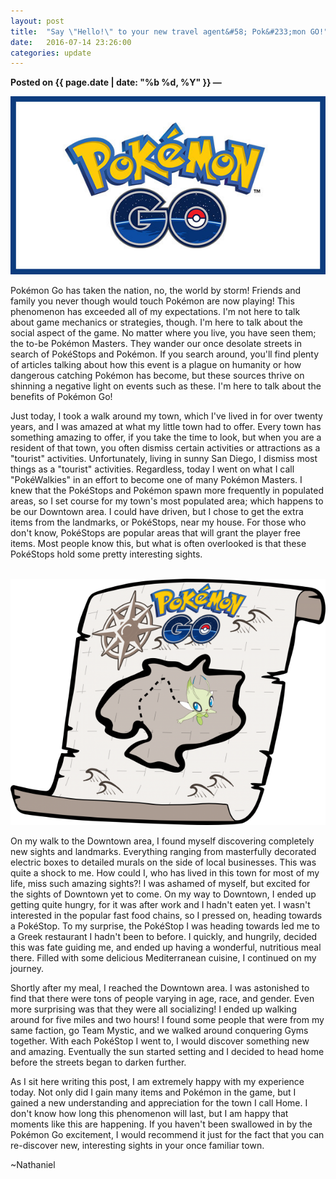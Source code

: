 ```yaml
---
layout: post
title:  "Say \"Hello!\" to your new travel agent&#58; Pok&#233;mon GO!"
date:   2016-07-14 23:26:00
categories: update
---
```

**Posted on {{ page.date | date: "%b %d, %Y" }} &mdash;**

<img src="/../_images/pokemon-go.jpg" alt="Pokemon go"/>

<p>
Pok&#233;mon Go has taken the nation, no, the world by storm! Friends and family you
never though would touch Pok&#233;mon are now playing! This phenomenon has exceeded
all of my expectations. I'm not here to talk about game mechanics or strategies,
though. I'm here to talk about the social aspect of the game. No matter where
you live, you have seen them; the to-be Pok&#233;mon Masters. They wander our once
desolate streets in search of Pok&#233;Stops and Pok&#233;mon. If you search around, you'll
find plenty of articles talking about how this event is a plague on humanity or
how dangerous catching Pok&#233;mon has become, but these sources thrive on shinning
a negative light on events such as these. I'm here to talk about the benefits of
Pok&#233;mon Go!
</p>

<p>
Just today, I took a walk around my town, which I've lived in for over twenty
years, and I was amazed at what my little town had to offer. Every town has something
amazing to offer, if you take the time to look, but when you are a resident of that town, you often dismiss
certain activities or attractions as a "tourist" activities. Unfortunately, living in
sunny San Diego, I dismiss most things as a "tourist" activities. Regardless, today I
went on what I call "Pok&#233;Walkies" in an effort to become one of many Pok&#233;mon
Masters. I knew that the Pok&#233;Stops and Pok&#233;mon spawn more frequently in populated
areas, so I set course for my town's most populated area; which happens to be our
Downtown area. I could have driven, but I chose to get the extra items from the
landmarks, or Pok&#233;Stops, near my house. For those who don't know, Pok&#233;Stops are popular areas
that will grant the player free items. Most people know this, but what is often
overlooked is that these Pok&#233;Stops hold some pretty interesting sights.
</p>
<br/>
<img src="/../_images/pokemon-go-2.png" alt="Pokemon go"/>
<br/>
<p>
On my walk to the Downtown area, I found myself discovering completely new sights and
landmarks. Everything ranging from masterfully decorated electric boxes to detailed murals on the side
of local businesses. This was quite a shock to me. How could I, who has lived in this
town for most of my life, miss such amazing sights?! I was ashamed of myself, but
excited for the sights of Downtown yet to come. On my way to Downtown, I ended up
getting quite hungry, for it was after work and I hadn't eaten yet. I wasn't
interested in the popular fast food chains, so I pressed on, heading towards a
Pok&#233;Stop. To my surprise, the Pok&#233;Stop I was heading towards led me to a Greek
restaurant I hadn't been to before. I quickly, and hungrily, decided this was
fate guiding me, and ended up having a wonderful, nutritious meal there. Filled with
some delicious Mediterranean cuisine, I continued on my journey.
</p>

<p>
Shortly after my meal, I reached the Downtown area. I was astonished to find that
there were tons of people varying in age, race, and gender. Even more surprising
was that they were all socializing! I ended up walking around for five miles and
two hours! I found some people that were from my same faction, go Team Mystic, and
we walked around conquering Gyms together. With each Pok&#233;Stop I went to, I would
discover something new and amazing. Eventually the sun started setting and I decided
to head home before the streets began to darken further.
</p>

<p>
As I sit here writing this post, I am extremely happy with my experience today.
Not only did I gain many items and Pok&#233;mon in the game, but I gained a new understanding
and appreciation for the town I call Home. I don't know how long this phenomenon
 will last, but I am happy that moments like this are happening. If you haven't
been swallowed in by the Pok&#233;mon Go excitement, I would recommend it just for the fact
that you can re-discover new, interesting sights in your once familiar town.
</p>

<p>
~Nathaniel
</p>
